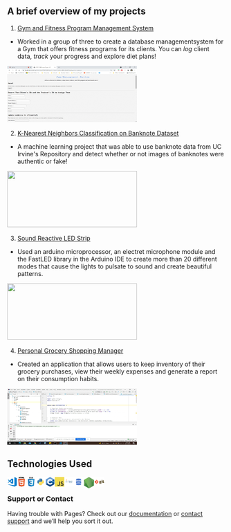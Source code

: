 ## A brief overview of my projects
1. [Gym and Fitness Program Management System](https://www.students.cs.ubc.ca/~tshrey/CPSC304Project_project_f3v2b_j8f2b_l0d9/)
* Worked in a group of three to create a database managementsystem for a Gym that offers fitness programs for its
clients. You can *log* client data, *track* your progress and explore diet plans!
<img src = "https://github.com/ShreyT-hash/hello-world/blob/24b8beb4921cf6de641bd30774897cde11e67535/media-src/DBMS%20recording.gif" width = "300" height = "130" />

2. [K-Nearest Neighbors Classification on Banknote Dataset](https://shreyt-hash.github.io/DSCI-100-KNN-Classification/)
 * A machine learning project that was able to use banknote data from UC Irvine's Repository and detect whether or not images of banknotes were authentic or fake! 
 <img src = "/media-src/DSCI%20recording.gif" width = "300" height = "130"/>

3. [Sound Reactive LED Strip](https://github.com/ShreyT-hash/DIY-LED-Visualizer)
 * Used an arduino microprocessor, an electret microphone module and the FastLED library in the Arduino IDE to
create more than 20 different modes that cause the lights to pulsate to sound and create beautiful patterns.
<img src = "https://j.gifs.com/XQQNll.gif" width = "300" height = "130"/>

4. [Personal Grocery Shopping Manager](https://github.com/ShreyT-hash/Grocery-Tracker)
* Created an application that allows users to keep inventory of their grocery purchases, view their weekly expenses and
generate a report on their consumption habits.
<img src = "https://github.com/ShreyT-hash/hello-world/blob/24b8beb4921cf6de641bd30774897cde11e67535/media-src/grocery%20recording.gif" width = "300" height = "130"/>

## Technologies Used 

<img align="left" alt="Visual Studio Code" width="22px" src="https://raw.githubusercontent.com/github/explore/80688e429a7d4ef2fca1e82350fe8e3517d3494d/topics/visual-studio-code/visual-studio-code.png" />


<img align="left" alt ="HTML5" width="22px" src="https://raw.githubusercontent.com/github/explore/80688e429a7d4ef2fca1e82350fe8e3517d3494d/topics/html/html.png"/>
<img align="left" alt="CSS3" width="22px" src="https://raw.githubusercontent.com/github/explore/80688e429a7d4ef2fca1e82350fe8e3517d3494d/topics/css/css.png" />

<img align="left" alt ="Python" width="22px" src="https://raw.githubusercontent.com/github/explore/80688e429a7d4ef2fca1e82350fe8e3517d3494d/topics/python/python.png"/>
<img align="left" alt ="CPP" width="22px" src="https://raw.githubusercontent.com/github/explore/80688e429a7d4ef2fca1e82350fe8e3517d3494d/topics/cpp/cpp.png"/>
<img align="left" alt="JavaScript" width="22px" src="https://raw.githubusercontent.com/github/explore/80688e429a7d4ef2fca1e82350fe8e3517d3494d/topics/javascript/javascript.png" />
<img align="left" alt="Java" width="22px" src="https://raw.githubusercontent.com/github/explore/80688e429a7d4ef2fca1e82350fe8e3517d3494d/topics/java/java.png" />

<img align="left" alt="SQL" width="22px" src="https://raw.githubusercontent.com/github/explore/80688e429a7d4ef2fca1e82350fe8e3517d3494d/topics/sql/sql.png" />



<img align="left" alt="Node.js" width="26px" src="https://raw.githubusercontent.com/github/explore/80688e429a7d4ef2fca1e82350fe8e3517d3494d/topics/nodejs/nodejs.png" />
<img align="left" alt="Git" width="22px" src="https://raw.githubusercontent.com/github/explore/80688e429a7d4ef2fca1e82350fe8e3517d3494d/topics/git/git.png" />

<br>

 

### Support or Contact

Having trouble with Pages? Check out our [documentation](https://docs.github.com/categories/github-pages-basics/) or [contact support](https://support.github.com/contact) and we’ll help you sort it out.
